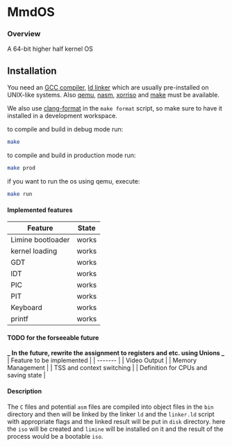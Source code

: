 # MmdOS

### Overview

A 64-bit higher half kernel OS

## Installation

You need an [GCC compiler](https://gcc.gnu.org/), [ld linker](https://www.gnu.org/software/binutils/)
which are usually pre-installed on UNIX-like systems. Also [qemu](https://www.qemu.org/), [nasm](https://www.nasm.us/),
[xorriso](https://www.gnu.org/software/xorriso/) and [make](https://www.gnu.org/software/make/) must be available.

We also use [clang-format](https://releases.llvm.org/14.0.0/tools/clang/docs/ClangFormat.html) in the `make format` script, so make sure to have it installed in a development workspace.

to compile and build in debug mode run:

```sh
make
```

to compile and build in production mode run:

```sh
make prod
```

if you want to run the os using qemu, execute:

```sh
make run
```

#### Implemented features

| Feature           | State |
| ----------------- | ----- |
| Limine bootloader | works |
| kernel loading    | works |
| GDT               | works |
| IDT               | works |
| PIC               | works |
| PIT               | works |
| Keyboard          | works |
| printf            | works |

#### TODO for the forseeable future

**_ In the future, rewrite the assignment to registers and etc. using Unions _**
| Feature to be implemented |
| ------- |
| Video Output |
| Memory Management |
| TSS and context switching |
| Definition for CPUs and saving state |

#### Description

The `C` files and potential `asm` files are compiled into object files in the `bin`
directory and then will be linked by the linker `ld` and the `linker.ld` script with
appropriate flags and the linked result will be put in `disk` directory. here the `iso`
will be created and `limine` will be installed on it and the result of the process would
be a bootable `iso`.
